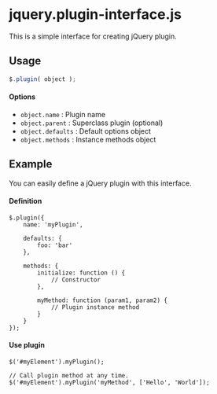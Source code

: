 jquery.plugin-interface.js
==========================

This is a simple interface for creating jQuery plugin.

Usage
-----
```javascript
$.plugin( object );
```

#### Options
* `object.name` : Plugin name
* `object.parent` : Superclass plugin (optional)
* `object.defaults` : Default options object
* `object.methods` : Instance methods object

Example
-------
You can easily define a jQuery plugin with this interface.

#### Definition
    $.plugin({
        name: 'myPlugin',

        defaults: {
            foo: 'bar'
        },

        methods: {
            initialize: function () {
                // Constructor
            },

            myMethod: function (param1, param2) {
                // Plugin instance method
            }
        }
    });

#### Use plugin
    $('#myElement').myPlugin();
    
    // Call plugin method at any time.
    $('#myElement').myPlugin('myMethod', ['Hello', 'World']);
